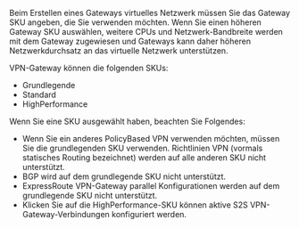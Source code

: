 Beim Erstellen eines Gateways virtuelles Netzwerk müssen Sie das Gateway SKU angeben, die Sie verwenden möchten. Wenn Sie einen höheren Gateway SKU auswählen, weitere CPUs und Netzwerk-Bandbreite werden mit dem Gateway zugewiesen und Gateways kann daher höheren Netzwerkdurchsatz an das virtuelle Netzwerk unterstützen.

VPN-Gateway können die folgenden SKUs:

- Grundlegende
- Standard
- HighPerformance

Wenn Sie eine SKU ausgewählt haben, beachten Sie Folgendes:

- Wenn Sie ein anderes PolicyBased VPN verwenden möchten, müssen Sie die grundlegenden SKU verwenden. Richtlinien VPN (vormals statisches Routing bezeichnet) werden auf alle anderen SKU nicht unterstützt.
- BGP wird auf dem grundlegende SKU nicht unterstützt.
- ExpressRoute VPN-Gateway parallel Konfigurationen werden auf dem grundlegende SKU nicht unterstützt.
- Klicken Sie auf die HighPerformance-SKU können aktive S2S VPN-Gateway-Verbindungen konfiguriert werden.
